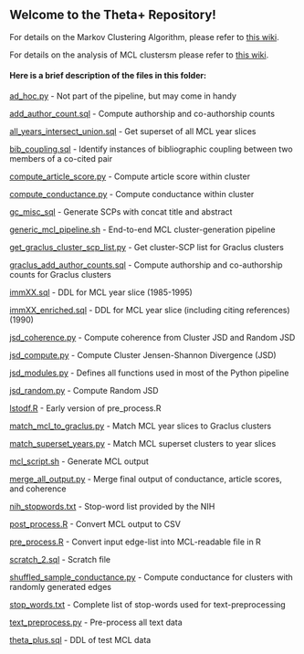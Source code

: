 ## Welcome to the Theta+ Repository!

For details on the Markov Clustering Algorithm, please refer to [this wiki](https://github.com/NETESOLUTIONS/ERNIE/wiki/Markov-Clustering).

For details on the analysis of MCL clustersm please refer to [this wiki](https://github.com/NETESOLUTIONS/ERNIE/wiki/Markov-Clustering-Analysis).

#### Here is a brief description of the files in this folder:

[ad_hoc.py](ad_hoc.py) - Not part of the pipeline, but may come in handy

[add_author_count.sql](add_author_count.sql) - Compute authorship and co-authorship counts

[all_years_intersect_union.sql](all_years_intersect_union.sql) - Get superset of all MCL year slices

[bib_coupling.sql](bib_coupling.sql) - Identify instances of bibliographic coupling between two members of a co-cited pair

[compute_article_score.py](compute_article_score.py) - Compute article score within cluster

[compute_conductance.py](compute_conductance.py) - Compute conductance within cluster

[gc_misc_sql](gc_misc_sql) - Generate SCPs with concat title and abstract

[generic_mcl_pipeline.sh](generic_mcl_pipeline.sh) - End-to-end MCL cluster-generation pipeline

[get_graclus_cluster_scp_list.py](get_graclus_cluster_scp_list.py) - Get cluster-SCP list for Graclus clusters

[graclus_add_author_counts.sql](graclus_add_author_counts.sql) - Compute authorship and co-authorship counts for Graclus clusters

[immXX.sql](imm85.sql) - DDL for MCL year slice (1985-1995)

[immXX_enriched.sql](imm90_enriched.sql) - DDL for MCL year slice (including citing references) (1990)

[jsd_coherence.py](jsd_coherence.py) - Compute coherence from Cluster JSD and Random JSD

[jsd_compute.py](jsd_compute.py) - Compute Cluster Jensen-Shannon Divergence (JSD)

[jsd_modules.py](jsd_modules.py) - Defines all functions used in most of the Python pipeline

[jsd_random.py](jsd_random.py) - Compute Random JSD

[lstodf.R](lstodf.R) - Early version of pre_process.R

[match_mcl_to_graclus.py](match_mcl_to_graclus.py) - Match MCL year slices to Graclus clusters

[match_superset_years.py](match_superset_years.py) - Match MCL superset clusters to year slices

[mcl_script.sh](mcl_script.sh) - Generate MCL output

[merge_all_output.py](merge_all_output.py) - Merge final output of conductance, article scores, and coherence

[nih_stopwords.txt](nih_stopwords.txt) - Stop-word list provided by the NIH

[post_process.R](post_process.R) - Convert MCL output to CSV

[pre_process.R](pre_process.R) - Convert input edge-list into MCL-readable file in R

[scratch_2.sql](scratch_2.sql) - Scratch file

[shuffled_sample_conductance.py](shuffled_sample_conductance.py) - Compute conductance for clusters with randomly generated edges

[stop_words.txt](stop_words.txt) - Complete list of stop-words used for text-preprocessing

[text_preprocess.py](text_preprocess.py) - Pre-process all text data

[theta_plus.sql](theta_plus.sql) - DDL of test MCL data


